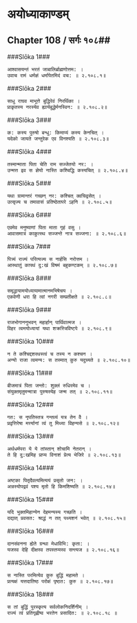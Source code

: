 अयोध्याकाण्डम्
===============================


## Chapter 108  / सर्गः १०८##


###Slōka 1###


    आश्वासयन्तं भरतं जाबालिर्ब्राह्मणोत्तम: ।
    उवाच रामं धर्मज्ञं धर्मापेतमिदं वच: ॥ २.१०८.१॥


###Slōka 2###


    साधु राघव माभूत्ते बुद्धिरेवं निरर्थिका ।
    प्राकृतस्य नरस्येव ह्यार्यबुद्धेर्मनस्विन: ॥ २.१०८.२॥


###Slōka 3###


    क: कस्य पुरुषो बन्धु: किमाप्यं कस्य केनचित् ।
    यदेको जायते जन्तुरेक एव विनश्यति ॥ २.१०८.३॥


###Slōka 4###


    तस्मान्माता पिता चेति राम सज्जेतयो नर: ।
    उन्मत्त इव स ज्ञेयो नास्ति कश्चिद्धि कस्यचित् ॥ २.१०८.४॥


###Slōka 5###


    यथा ग्रामान्तरं गच्छन् नर: कश्चित् क्वचिद्वसेत् ।
    उत्सृज्य च तमावासं प्रतिष्ठेतापरे ऽहनि ॥ २.१०८.५॥


###Slōka 6###


    एवमेव मनुष्याणां पिता माता गृहं वसु ।
    आवासमात्रं काकुत्स्थ सज्जन्ते नात्र सज्जना: ॥ २.१०८.६॥


###Slōka 7###


    पित्र्यं राज्यं परित्यज्य स नार्हसि नरोत्तम ।
    आस्थातुं कापथं दु:खं विषमं बहुकण्टकम् ॥ २.१०८.७॥


###Slōka 8###


    समृद्धायामयोध्यायामात्मानमभिषेचय ।
    एकवेणी धरा हि त्वां नगरी सम्प्रतीक्षते ॥ २.१०८.८॥


###Slōka 9###


    राजभोगाननुभवन् महार्हान् पार्थिवात्मज ।
    विहर त्वमयोध्यायां यथा शक्रस्त्रिविष्टपे ॥ २.१०८.९॥


###Slōka 10###


    न ते कश्चिद्दशरथस्त्वं च तस्य न कश्चन ।
    अन्यो राजा त्वमन्य: स तस्मात् कुरु यदुच्यते ॥ २.१०८.१०॥


###Slōka 11###


    बीजमात्रं पिता जन्तो: शुक्लं रुधिरमेव च ।
    संयुक्तमृतुमन्मात्रा पुरुषस्येह जन्म तत् ॥ २.१०८.११॥


###Slōka 12###


    गत: स नृपतिस्तत्र गन्तव्यं यत्र तेन वै ।
    प्रवृत्तिरेषा मर्त्त्यानां त्वं तु मिथ्या विहन्यसे ॥ २.१०८.१२॥


###Slōka 13###


    अर्थधर्मपरा ये ये तांस्तान् शोचामि नेतरान् ।
    ते हि दु:खमिह प्राप्य विनाशं प्रेत्य भेजिरे ॥ २.१०८.१३॥


###Slōka 14###


    अष्टका पितृदैवत्यमित्ययं प्रसृतो जन: ।
    अन्नस्योपद्रवं पश्य मृतो हि किमशिष्यति ॥ २.१०८.१४॥


###Slōka 15###


    यदि भुक्तमिहान्येन देहमन्यस्य गच्छति ।
    दद्यात् प्रवसत: श्राद्धं न तत् पथ्यशनं भवेत् ॥ २.१०८.१५॥


###Slōka 16###


    दानसंवनना ह्येते ग्रन्था मेधाविभि: कृता: ।
    यजस्व देहि दीक्षस्व तपस्तप्यस्व सन्त्यज ॥ २.१०८.१६॥


###Slōka 17###


    स नास्ति परमित्येव कुरु बुद्धिं महामते ।
    प्रत्यक्षं यत्तदातिष्ठ परोक्षं पृष्ठत: कुरु ॥ २.१०८.१७॥


###Slōka 18###


    स तां बुद्धिं पुरस्कृत्य सर्वलोकनिदर्शिनीम् ।
    राज्यं त्वं प्रतिगृह्णीष्व भरतेन प्रसादित: ॥ २.१०८.१८ ॥


